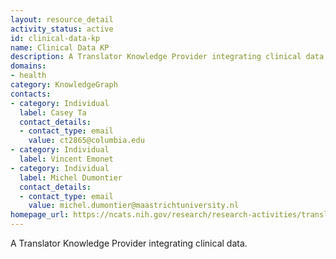 ```yaml
---
layout: resource_detail
activity_status: active
id: clinical-data-kp
name: Clinical Data KP
description: A Translator Knowledge Provider integrating clinical data.
domains:
- health
category: KnowledgeGraph
contacts:
- category: Individual
  label: Casey Ta
  contact_details:
  - contact_type: email
    value: ct2865@columbia.edu
- category: Individual
  label: Vincent Emonet
- category: Individual
  label: Michel Dumontier
  contact_details:
  - contact_type: email
    value: michel.dumontier@maastrichtuniversity.nl
homepage_url: https://ncats.nih.gov/research/research-activities/translator/projects
---
```


A Translator Knowledge Provider integrating clinical data.
